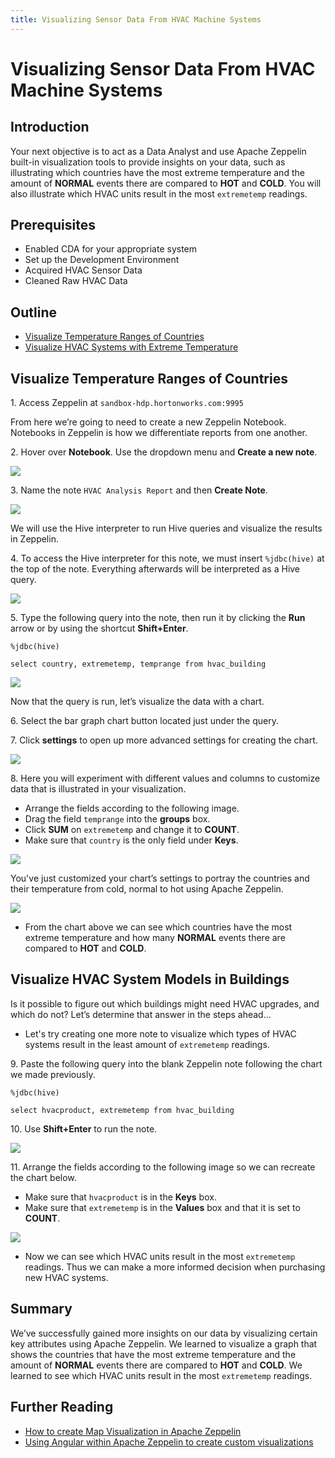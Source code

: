 ```yaml
---
title: Visualizing Sensor Data From HVAC Machine Systems
---
```


# Visualizing Sensor Data From HVAC Machine Systems

## Introduction

Your next objective is to act as a Data Analyst and use Apache Zeppelin built-in visualization tools to provide insights on your data, such as illustrating which countries have the most extreme temperature and the amount of **NORMAL** events there are compared to **HOT** and **COLD**. You will also illustrate which HVAC units result in the most `extremetemp` readings.

## Prerequisites

- Enabled CDA for your appropriate system
- Set up the Development Environment
- Acquired HVAC Sensor Data
- Cleaned Raw HVAC Data

## Outline

- [Visualize Temperature Ranges of Countries](#visualize-temperature-ranges-of-countries)
- [Visualize HVAC Systems with Extreme Temperature](#visualize-buildings-with-extreme-temperature)

## Visualize Temperature Ranges of Countries

1\. Access Zeppelin at `sandbox-hdp.hortonworks.com:9995`

From here we’re going to need to create a new Zeppelin Notebook. Notebooks in Zeppelin is how we differentiate reports from one another.

2\. Hover over **Notebook**. Use the dropdown menu and **Create a new note**.

![](assets/lab2-visualize-data-via-zeppelin/zeppelin_dashboard.png)

3\. Name the note `HVAC Analysis Report` and then **Create Note**.

![](assets/lab2-visualize-data-via-zeppelin/create_zeppelin_notebook.png)

We will use the Hive interpreter to run Hive queries and visualize the results in Zeppelin.

4\. To access the Hive interpreter for this note, we must insert `%jdbc(hive)` at the top of the note. Everything afterwards will be interpreted as a Hive query.

![](assets/lab2-visualize-data-via-zeppelin/zeppelin_hvac_analysis_report_notebook.png)

5\. Type the following query into the note, then run it by clicking the **Run** arrow or by using the shortcut **Shift+Enter**.

~~~
%jdbc(hive)

select country, extremetemp, temprange from hvac_building
~~~

![](assets/lab2-visualize-data-via-zeppelin/load_hvac_building_data_zeppelin.png)

Now that the query is run, let’s visualize the data with a chart.

6\. Select the bar graph chart button located just under the query.

7\. Click **settings** to open up more advanced settings for creating the chart.

![](assets/lab2-visualize-data-via-zeppelin/visualize_hvac_buiding_data_bargraph.png)

8\. Here you will experiment with different values and columns to customize data that is illustrated in your visualization.

-   Arrange the fields according to the following image.
-   Drag the field `temprange` into the **groups** box.
-   Click **SUM** on `extremetemp` and change it to **COUNT**.
-   Make sure that `country` is the only field under **Keys**.

![](assets/lab2-visualize-data-via-zeppelin/customize_bar_graph_settings_hvac_building_zeppelin.png)

You've just customized your chart’s settings to portray the countries and their temperature from cold, normal to hot using Apache Zeppelin.

![](assets/lab2-visualize-data-via-zeppelin/countries_most_extrm_temp_zeppelin.png)

-   From the chart above we can see which countries have the most extreme temperature and how many **NORMAL** events there are compared to **HOT** and **COLD**.

## Visualize HVAC System Models in Buildings

Is it possible to figure out which buildings might need HVAC upgrades, and which do not? Let’s determine that answer in the steps ahead...

-   Let's try creating one more note to visualize which types of HVAC systems result in the least amount of `extremetemp` readings.

9\. Paste the following query into the blank Zeppelin note following the chart we made previously.

~~~
%jdbc(hive)

select hvacproduct, extremetemp from hvac_building
~~~

10\. Use **Shift+Enter** to run the note.

![](assets/lab2-visualize-data-via-zeppelin/load_hvacproduct_extrmtemp_hvacblding_data.png)

11\. Arrange the fields according to the following image so we can recreate the chart below.

-   Make sure that `hvacproduct` is in the **Keys** box.
-   Make sure that `extremetemp` is in the **Values** box and that it is set to **COUNT**.

![](assets/lab2-visualize-data-via-zeppelin/customize_show_mostextrm_readings_hvac.png)

-   Now we can see which HVAC units result in the most `extremetemp` readings. Thus we can make a more informed decision when purchasing new HVAC systems.

## Summary

We’ve successfully gained more insights on our data by visualizing certain key attributes using Apache Zeppelin. We learned to visualize a graph that shows the countries that have the most extreme temperature and the amount of **NORMAL** events there are compared to **HOT** and **COLD**. We learned to see which HVAC units result in the most `extremetemp` readings.

## Further Reading

-   [How to create Map Visualization in Apache Zeppelin](https://community.hortonworks.com/questions/78430/how-to-create-map-visualization-in-apache-zeppelin.html)
-   [Using Angular within Apache Zeppelin to create custom visualizations](https://community.hortonworks.com/articles/75834/using-angular-within-apache-zeppelin-to-create-cus.html)
